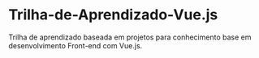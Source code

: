 # Trilha-de-Aprendizado-Vue.js
Trilha de aprendizado baseada em projetos para conhecimento base em desenvolvimento Front-end com Vue.js.
